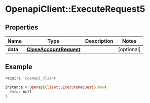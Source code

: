 # OpenapiClient::ExecuteRequest5

## Properties

| Name | Type | Description | Notes |
| ---- | ---- | ----------- | ----- |
| **data** | [**CloseAccountRequest**](CloseAccountRequest.md) |  | [optional] |

## Example

```ruby
require 'openapi_client'

instance = OpenapiClient::ExecuteRequest5.new(
  data: null
)
```


